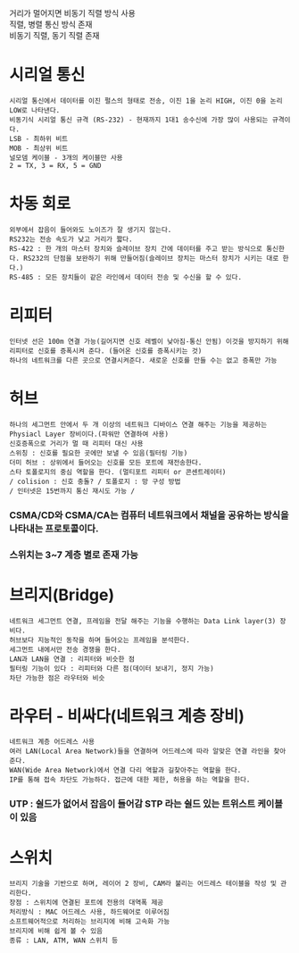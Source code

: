 거리가 멀어지면 비동기 직렬 방식 사용  
직렬, 병렬 통신 방식 존재  
비동기 직렬, 동기 직렬 존재  

# 시리얼 통신
    시리얼 통신에서 데이터를 이진 펄스의 형태로 전송, 이진 1을 논리 HIGH, 이진 0을 논리 LOW로 나타낸다.
    비동기식 시리얼 통신 규격 (RS-232) - 현재까지 1대1 송수신에 가장 많이 사용되는 규격이다.
    LSB - 최하위 비트  
    MOB - 최상위 비트  
    널모뎀 케이블 - 3개의 케이블만 사용
    2 = TX, 3 = RX, 5 = GND

# 차동 회로
    외부에서 잡음이 들어와도 노이즈가 잘 생기지 않는다.
    RS232는 전송 속도가 낮고 거리가 짧다. 
    RS-422 : 한 개의 마스터 장치와 슬레이브 장치 간에 데이터를 주고 받는 방식으로 통신한다. RS232의 단점을 보완하기 위해 만들어짐(슬레이브 장치는 마스터 장치가 시키는 대로 한다.)
    RS-485 : 모든 장치들이 같은 라인에서 데이터 전송 및 수신을 할 수 있다.

# 리피터
    인터넷 선은 100m 연결 가능(길어지면 신호 레벨이 낮아짐-통신 안됨) 이것을 방지하기 위해 리피터로 신호를 증폭시켜 준다. (들어온 신호를 증폭시키는 것)
    하나의 네트워크를 다른 곳으로 연결시켜준다. 새로운 신호를 만들 수는 없고 증폭만 가능

# 허브
    하나의 세그먼트 안에서 두 개 이상의 네트워크 디바이스 연결 해주는 기능을 제공하는 Physiacl Layer 장비이다.(파워만 연결하여 사용)
    신호증폭으로 거리가 멀 때 리피터 대신 사용
    스위칭 : 신호를 필요한 곳에만 보낼 수 있음(필터링 기능)
    더미 허브 : 상위에서 들어오는 신호를 모든 포트에 재전송한다.
    스타 토폴로지의 중심 역할을 한다. (멀티포트 리피터 or 콘센트레이터)
    / colision : 신호 충돌? / 토폴로지 : 망 구성 방법
    / 인터넷은 15번까지 통신 재시도 가능 /

### CSMA/CD와 CSMA/CA는 컴퓨터 네트워크에서 채널을 공유하는 방식을 나타내는 프로토콜이다.

### 스위치는 3~7 계층 별로 존재 가능

# 브리지(Bridge)
    네트워크 세그먼트 연결, 프레임을 전달 해주는 기능을 수행하는 Data Link layer(3) 장비다.
    허브보다 지능적인 동작을 하며 들어오는 프레임을 분석한다.
    세그먼트 내에서만 전송 경쟁을 한다.
    LAN과 LAN을 연결 : 리피터와 비슷한 점
    필터링 기능이 있다 : 리피터와 다른 점(데이터 보내기, 정지 가능)
    차단 가능한 점은 라우터와 비슷

# 라우터 - 비싸다(네트워크 계층 장비)
    네트워크 계층 어드레스 사용
    여러 LAN(Local Area Network)들을 연결하며 어드레스에 따라 알맞은 연결 라인을 찾아준다.
    WAN(Wide Area Network)에서 연결 다리 역할과 길찾아주는 역할을 한다.
    IP를 통해 접속 차단도 가능하다. 접근에 대한 제한, 허용을 하는 역할을 한다.

### UTP : 쉴드가 없어서 잡음이 들어감 STP 라는 쉴드 있는 트위스트 케이블이 있음

# 스위치
    브리지 기술을 기반으로 하며, 레이어 2 장비, CAM라 불리는 어드레스 테이블을 작성 및 관리한다.
    장점 : 스위치에 연결된 포트에 전용의 대역폭 제공
    처리방식 : MAC 어드레스 사용, 하드웨어로 이루어짐
    소프트웨어적으로 처리하는 브리지에 비해 고속화 가능
    브리지에 비해 쉽게 볼 수 있음
    종류 : LAN, ATM, WAN 스위치 등